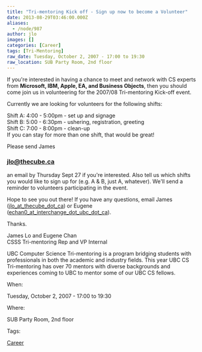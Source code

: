 ```yaml
---
title: "Tri-mentoring Kick off - Sign up now to become a Volunteer"
date: 2013-08-29T03:46:00.000Z
aliases:
  - /node/987
author: jlo
images: []
categories: [Career]
tags: [Tri-Mentoring]
raw_date: Tuesday, October 2, 2007 - 17:00 to 19:30
raw_location: SUB Party Room, 2nd floor
---
```


If you're interested in having a chance to meet and network with CS experts from **Microsoft, IBM, Apple, EA, and Business Objects**, then you should come join us in volunteering for the 2007/08 Tri-mentoring Kick-off event.

Currently we are looking for volunteers for the following shifts:

Shift A: 4:00 - 5:00pm - set up and signage \
Shift B: 5:00 - 6:30pm - ushering, registration, greeting \
Shift C: 7:00 - 8:00pm - clean-up \
If you can stay for more than one shift, that would be great!

Please send James[
](/cdn-cgi/l/email-protection#a5cfc9cae5d1cdc0c6d0c7c08bc6c4)

### [**jlo**@thecube.ca](/cdn-cgi/l/email-protection#a5cfc9cae5d1cdc0c6d0c7c08bc6c4)

an email by Thursday Sept 27 if you're interested. Also tell us which shifts you would like to sign up for (e.g. A & B, just A, whatever). We'll send a reminder to volunteers participating in the event.

Hope to see you out there! If you have any questions, email James ([jlo\_at\_thecube\_dot\_ca](/cdn-cgi/l/email-protection#a6cccac9e6d2cec3c5d3c4c388c5c7)) or Eugene ([echan0\_at\_interchange\_dot\_ubc\_dot\_ca](/cdn-cgi/l/email-protection#c3a6a0aba2adf383aaadb7a6b1a0aba2ada4a6edb6a1a0eda0a2)).

Thanks.

James Lo and Eugene Chan \
CSSS Tri-mentoring Rep and VP Internal

UBC Computer Science Tri-mentoring is a program bridging students with professionals in both the academic and industry fields. This year UBC CS Tri-mentoring has over 70 mentors with diverse backgrounds and experiences coming to UBC to mentor some of our UBC CS fellows.

When: 

Tuesday, October 2, 2007 - 17:00 to 19:30

Where: 

SUB Party Room, 2nd floor

Tags: 

[Career](/career)
